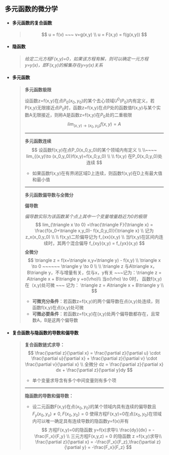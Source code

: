 ## 多元函数的微分学

- #### **多元函数的复合函数**

  > $$
  > u = f(v) ~~~ v=g(x,y) \\ 
  > u = F(x,y) = f(g(x,y))
  > $$

- #### **隐函数**

  > *给定二元方程F(x,y)=0，如果该方程有解，则可以确定一元方程y=y(x)，即F(x,y)的解集存在y=y(x)关系*

- #### **多元函数**

  > **多元函数极限**
  >
  > 设函数z=f(x,y)在点$P_0(x_0,y_0)$的某个去心领域$U^0(P_0)$内有定义，若P(x,y)无限接近点$P_0$时，函数z=f(x,y)在点P处的函数值f(x,y)与某个实数A无限接近，则称A是函数z=f(x,y)在$P_0$处的二重极限
  > $$
  > lim_{(x,y)\to (x_0,y_0)}f(x,y)=A
  > $$
  >
  > ---
  >
  > **多元函数连续**
  > $$
  > 设函数f(x,y)在点P_0(x_0,y_0)的某个领域内有定义 \\ \\~~~~ lim_{(x,y)\to (x_0,y_0)}f(x,y)=f(x_0,y_0) \\  \\
  > f(x,y) 在P_0(x_0,y_0)处连续
  > $$
  >
  > - 如果函数f(x,y)在有界闭区域D上连续，则函数f(x,y)在D上有最大值和最小值
  >
  > ---
  >
  > **多元函数偏导数与全微分**
  >
  >  **偏导数**
  >
  >  *偏导数实际为该函数某个点上其中一个变量增量趋近为0的极限*
  > $$
  > lim_{\triangle x \to 0} =\frac{\triangle F}{\triangle x} = \frac{f(x_0+\triangle x,y_0)- f(x_0,y_0)}{\triangle x} \\ 
  > 记为 z_x(x_0,y_0) \\  \\
  > f(x,y)二阶偏导记为 f_{xx}(x,y) \\ 
  > 当f(x,y)在区间内连续时，其两个混合偏导 f_{xy}(x,y) = f_{yx}(x,y)
  > $$
  > **全微分**
  > $$
  > \triangle z = f(x+\triangle x,y+\triangle y) - f(x,y) \\
  > \triangle x \to 0 ~~~~~~ \triangle y \to 0 \\ \\ 
  > \triangle z 与A\triangle x，B\triangle y，不与增量有关，仅与x，y有关 ~~~记为：\triangle z = A\triangle x + B\triangle y +o(\rho)\\ 
  > 当o(\rho) \to 0时， 函数f(x,y)在（x,y)处可微 ~~~ 记为： \triangle z = A\triangle x + B\triangle y \\
  > $$
  >
  > - **可微充分条件**：若函数z=f(x,y)的两个偏导数在点(x,y)处连续，则函数f(x,y)在点(x,y)处可微
  > - **可微必要条件**：若函数z=f(x,y)在(x,y)处两个偏导数都存在，且常数A，B是这两个偏导数

- #### **复合函数与隐函数的导数和偏导数**

  > **复合函数链式求导：**
  > $$
  > \frac{\partial z}{\partial x} = \frac{\partial z}{\partial u} \cdot \frac{\partial u}{\partial x} + \frac{\partial z}{\partial v} \cdot \frac{\partial v}{\partial x} \\ 
  >  全微分 dz = \frac{\partial z}{\partial x} dx + \frac{\partial z}{\partial y}dy
  > $$
  >
  > - 单个变量求导含有多个中间变量则有多个项
  >
  > ---
  >
  > **隐函数的导数和偏导数：**
  >
  > - 设二元函数F(x,y)在点$(x_0,y_0)$的某个领域内具有连续的偏导数且 $F_y(x_0,y_o) \neq 0, F(x_0,y_0) = 0$  使得方程F(x,y)=0在点$(x_0,y_0)$在领域内可以唯一确定具有连续导数的隐函数y=f(x)并有
  >   $$
  >   方程F(x,y)=0的隐函数 y=f(x)求导\\
  >   \frac{dy}{dx} = -\frac{F_x}{F_y} \\ 
  >   三元方程F(x,y,z) = 0 的隐函数 z =f(x,y)求导\\
  >   \frac{\partial z}{\partial x} = -\frac{F_x}{F_z},\frac{\partial z}{\partial y} = -\frac{F_x}{F_z}
  >   $$
  >   